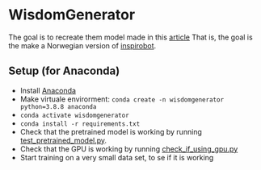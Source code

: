 # WisdomGenerator
The goal is to recreate them model made in this [article](https://towardsdatascience.com/how-to-train-and-deploy-custom-ai-generated-quotes-using-gpt2-fastapi-and-reactjs-9a6feb42d8b0)
That is, the goal is the make a Norwegian version of [inspirobot](https://www.instagram.com/inspirobot.me/?hl=en).

## Setup (for Anaconda)
- Install [Anaconda](https://www.anaconda.com)
- Make virtuale envirorment: ``conda create -n wisdomgenerator python=3.8.8 anaconda``
- ``conda activate wisdomgenerator``
- ``conda install -r requirements.txt``
- Check that the pretrained model is working by running [test_pretrained_model.py](test_pretrained_model.py).
- Check that the GPU is working by running [check_if_using_gpu.py](check_if_using_gpu.py)
- Start training on a very small data set, to se if it is working 
